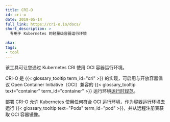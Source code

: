 ```yaml
---
title: CRI-O
id: cri-o
date: 2019-05-14
full_link: https://cri-o.io/docs/
short_description: >
  专用于 Kubernetes 的轻量级容器运行环境

aka:
tags:
- tool
---
```


<!-- ---
title: CRI-O
id: cri-o
date: 2019-05-14
full_link: https://cri-o.io
short_description: >
  A lightweight container runtime specifically for Kubernetes

aka:
tags:
- tool
--- -->
<!-- A tool that lets you use OCI container runtimes with Kubernetes CRI. -->
该工具可让您通过 Kubernetes CRI 使用 OCI 容器运行环境。

<!--more-->

<!-- CRI-O is an implementation of the {{< glossary_tooltip term_id="cri" >}}
to enable using {{< glossary_tooltip text="container" term_id="container" >}}
runtimes that are compatible with the Open Container Initiative (OCI)
[runtime spec](http://www.github.com/opencontainers/runtime-spec). -->
CRI-O 是 {{< glossary_tooltip term_id="cri" >}} 的实现，可启用与开放容器倡议 Open Container Initiative（OCI）兼容的 {{< glossary_tooltip text="container" term_id="container" >}} 运行环境[运行时规范](http://www.github.com/opencontainers/runtime-spec)。

<!-- Deploying CRI-O allows Kubernetes to use any OCI-compliant runtime as the container
runtime for running {{< glossary_tooltip text="Pods" term_id="pod" >}}, and to fetch
OCI container images from remote registries. -->
部署 CRI-O 允许 Kubernetes 使用任何符合 OCI 运行环境，作为容器运行环境去运行 {{< glossary_tooltip text="Pods" term_id="pod" >}}，并从远程注册表获取 OCI 容器镜像。